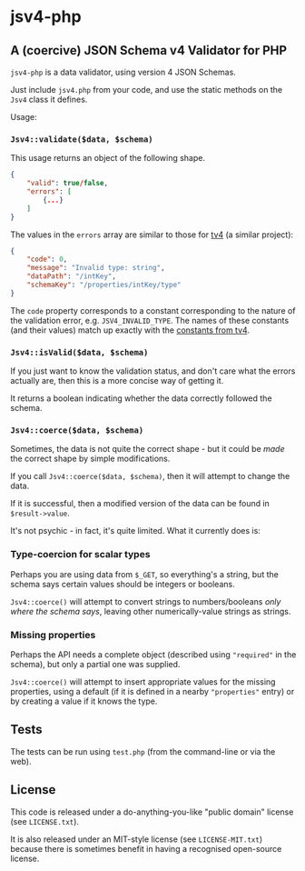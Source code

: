 # jsv4-php

## A (coercive) JSON Schema v4 Validator for PHP

`jsv4-php` is a data validator, using version 4 JSON Schemas.

Just include `jsv4.php` from your code, and use the static methods on the `Jsv4` class it defines.

Usage:

### `Jsv4::validate($data, $schema)`

This usage returns an object of the following shape.
```json
{
    "valid": true/false,
    "errors": [
        {...}
    ]
}
```

The values in the `errors` array are similar to those for [tv4](https://github.com/geraintluff/tv4) (a similar project):

```json
{
    "code": 0,
    "message": "Invalid type: string",
    "dataPath": "/intKey",
    "schemaKey": "/properties/intKey/type"
}
```

The `code` property corresponds to a constant corresponding to the nature of the validation error, e.g. `JSV4_INVALID_TYPE`.  The names of these constants (and their values) match up exactly with the [constants from tv4](https://github.com/geraintluff/tv4/blob/master/source/api.js).

### `Jsv4::isValid($data, $schema)`

If you just want to know the validation status, and don't care what the errors actually are, then this is a more concise way of getting it.

It returns a boolean indicating whether the data correctly followed the schema.

### `Jsv4::coerce($data, $schema)`

Sometimes, the data is not quite the correct shape - but it could be *made* the correct shape by simple modifications.

If you call `Jsv4::coerce($data, $schema)`, then it will attempt to change the data.

If it is successful, then a modified version of the data can be found in `$result->value`.

It's not psychic - in fact, it's quite limited.  What it currently does is:

### Type-coercion for scalar types

Perhaps you are using data from `$_GET`, so everything's a string, but the schema says certain values should be integers or booleans.

`Jsv4::coerce()` will attempt to convert strings to numbers/booleans *only where the schema says*, leaving other numerically-value strings as strings.

### Missing properties

Perhaps the API needs a complete object (described using `"required"` in the schema), but only a partial one was supplied.

`Jsv4::coerce()` will attempt to insert appropriate values for the missing properties, using a default (if it is defined in a nearby `"properties"` entry) or by creating a value if it knows the type.

## Tests

The tests can be run using `test.php` (from the command-line or via the web).

## License

This code is released under a do-anything-you-like "public domain" license (see `LICENSE.txt`).

It is also released under an MIT-style license (see `LICENSE-MIT.txt`) because there is sometimes benefit in having a recognised open-source license.